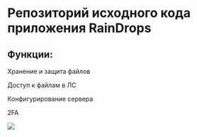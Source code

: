 <h1 allign=center> Репозиторий исходного кода приложения RainDrops</h1>

<h2 allign=right>Функции:</h2>
<p>Хранение и защита файлов</p>
<p>Доступ к файлам в ЛС</p>
<p>Конфигурирование сервера</p>
<p>2FA</p>
<img src="https://github.com/JuneSunAt7/netMg/assets/63651740/eb611b91-6178-4eb7-ab4d-eda5b5d9a4b2" align=center></img>


